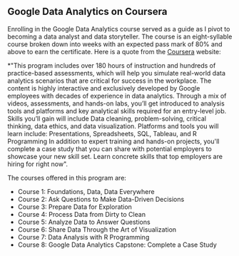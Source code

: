 ## Google Data Analytics on Coursera

Enrolling in the Google Data Analytics course served as a guide as I pivot to becoming a data analyst and data storyteller. The course is an eight-syllable course broken down into weeks 
with an expected pass mark of 80% and above to earn the certificate. Here is a quote from the <a href="https://www.coursera.org/ ">Coursera</a> website:

*"This program includes over 180 hours of instruction and hundreds of practice-based assessments, which will help you simulate real-world data analytics scenarios that are 
critical for success in the workplace. The content is highly interactive and exclusively developed by Google employees with decades of experience in data analytics. 
Through a mix of videos, assessments, and hands-on labs, you’ll get introduced to analysis tools and platforms and key analytical skills required for an entry-level job. 
Skills you’ll gain will include Data cleaning, problem-solving, critical thinking, data ethics, and data visualization.
Platforms and tools you will learn include: Presentations, Spreadsheets, SQL, Tableau, and R Programming
In addition to expert training and hands-on projects, you'll complete a case study that you can share with potential employers to showcase your new skill set.
Learn concrete skills that top employers are hiring for right now".

The courses offered in this program are:
* Course 1: Foundations, Data, Data Everywhere
* Course 2: Ask Questions to Make Data-Driven Decisions
* Course 3: Prepare Data for Exploration
* Course 4: Process Data from Dirty to Clean
* Course 5: Analyze Data to Answer Questions
* Course 6: Share Data Through the Art of Visualization
* Course 7: Data Analysis with R Programming
* Course 8: Google Data Analytics Capstone: Complete a Case Study
